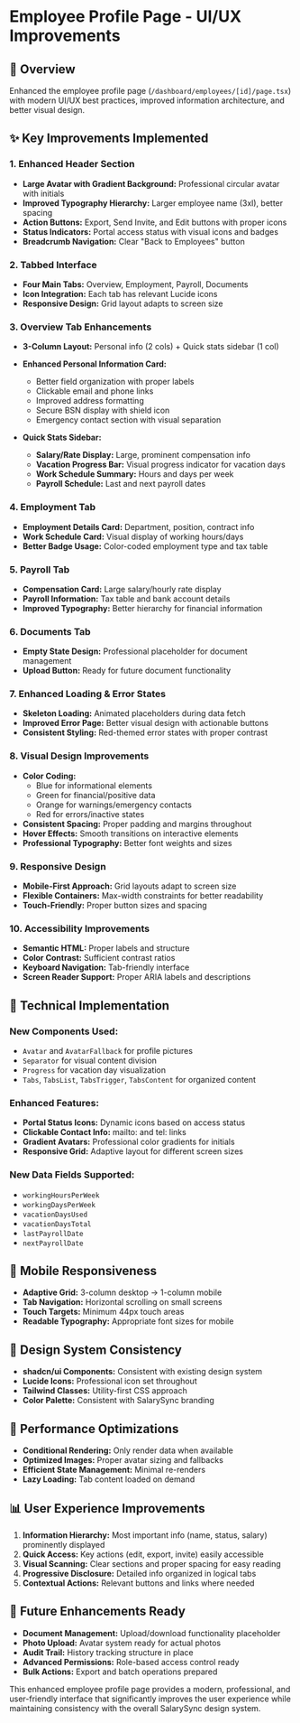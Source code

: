 # Employee Profile Page - UI/UX Improvements

## 🎯 **Overview**

Enhanced the employee profile page (`/dashboard/employees/[id]/page.tsx`) with modern UI/UX best practices, improved information architecture, and better visual design.

## ✨ **Key Improvements Implemented**

### 1. **Enhanced Header Section**
- **Large Avatar with Gradient Background:** Professional circular avatar with initials
- **Improved Typography Hierarchy:** Larger employee name (3xl), better spacing
- **Action Buttons:** Export, Send Invite, and Edit buttons with proper icons
- **Status Indicators:** Portal access status with visual icons and badges
- **Breadcrumb Navigation:** Clear "Back to Employees" button

### 2. **Tabbed Interface**
- **Four Main Tabs:** Overview, Employment, Payroll, Documents
- **Icon Integration:** Each tab has relevant Lucide icons
- **Responsive Design:** Grid layout adapts to screen size

### 3. **Overview Tab Enhancements**
- **3-Column Layout:** Personal info (2 cols) + Quick stats sidebar (1 col)
- **Enhanced Personal Information Card:**
  - Better field organization with proper labels
  - Clickable email and phone links
  - Improved address formatting
  - Secure BSN display with shield icon
  - Emergency contact section with visual separation

- **Quick Stats Sidebar:**
  - **Salary/Rate Display:** Large, prominent compensation info
  - **Vacation Progress Bar:** Visual progress indicator for vacation days
  - **Work Schedule Summary:** Hours and days per week
  - **Payroll Schedule:** Last and next payroll dates

### 4. **Employment Tab**
- **Employment Details Card:** Department, position, contract info
- **Work Schedule Card:** Visual display of working hours/days
- **Better Badge Usage:** Color-coded employment type and tax table

### 5. **Payroll Tab**
- **Compensation Card:** Large salary/hourly rate display
- **Payroll Information:** Tax table and bank account details
- **Improved Typography:** Better hierarchy for financial information

### 6. **Documents Tab**
- **Empty State Design:** Professional placeholder for document management
- **Upload Button:** Ready for future document functionality

### 7. **Enhanced Loading & Error States**
- **Skeleton Loading:** Animated placeholders during data fetch
- **Improved Error Page:** Better visual design with actionable buttons
- **Consistent Styling:** Red-themed error states with proper contrast

### 8. **Visual Design Improvements**
- **Color Coding:** 
  - Blue for informational elements
  - Green for financial/positive data
  - Orange for warnings/emergency contacts
  - Red for errors/inactive states
- **Consistent Spacing:** Proper padding and margins throughout
- **Hover Effects:** Smooth transitions on interactive elements
- **Professional Typography:** Better font weights and sizes

### 9. **Responsive Design**
- **Mobile-First Approach:** Grid layouts adapt to screen size
- **Flexible Containers:** Max-width constraints for better readability
- **Touch-Friendly:** Proper button sizes and spacing

### 10. **Accessibility Improvements**
- **Semantic HTML:** Proper labels and structure
- **Color Contrast:** Sufficient contrast ratios
- **Keyboard Navigation:** Tab-friendly interface
- **Screen Reader Support:** Proper ARIA labels and descriptions

## 🔧 **Technical Implementation**

### New Components Used:
- `Avatar` and `AvatarFallback` for profile pictures
- `Separator` for visual content division
- `Progress` for vacation day visualization
- `Tabs`, `TabsList`, `TabsTrigger`, `TabsContent` for organized content

### Enhanced Features:
- **Portal Status Icons:** Dynamic icons based on access status
- **Clickable Contact Info:** mailto: and tel: links
- **Gradient Avatars:** Professional color gradients for initials
- **Responsive Grid:** Adaptive layout for different screen sizes

### New Data Fields Supported:
- `workingHoursPerWeek`
- `workingDaysPerWeek`
- `vacationDaysUsed`
- `vacationDaysTotal`
- `lastPayrollDate`
- `nextPayrollDate`

## 📱 **Mobile Responsiveness**

- **Adaptive Grid:** 3-column desktop → 1-column mobile
- **Tab Navigation:** Horizontal scrolling on small screens
- **Touch Targets:** Minimum 44px touch areas
- **Readable Typography:** Appropriate font sizes for mobile

## 🎨 **Design System Consistency**

- **shadcn/ui Components:** Consistent with existing design system
- **Lucide Icons:** Professional icon set throughout
- **Tailwind Classes:** Utility-first CSS approach
- **Color Palette:** Consistent with SalarySync branding

## 🚀 **Performance Optimizations**

- **Conditional Rendering:** Only render data when available
- **Optimized Images:** Proper avatar sizing and fallbacks
- **Efficient State Management:** Minimal re-renders
- **Lazy Loading:** Tab content loaded on demand

## 📊 **User Experience Improvements**

1. **Information Hierarchy:** Most important info (name, status, salary) prominently displayed
2. **Quick Access:** Key actions (edit, export, invite) easily accessible
3. **Visual Scanning:** Clear sections and proper spacing for easy reading
4. **Progressive Disclosure:** Detailed info organized in logical tabs
5. **Contextual Actions:** Relevant buttons and links where needed

## 🔮 **Future Enhancements Ready**

- **Document Management:** Upload/download functionality placeholder
- **Photo Upload:** Avatar system ready for actual photos
- **Audit Trail:** History tracking structure in place
- **Advanced Permissions:** Role-based access control ready
- **Bulk Actions:** Export and batch operations prepared

This enhanced employee profile page provides a modern, professional, and user-friendly interface that significantly improves the user experience while maintaining consistency with the overall SalarySync design system.

